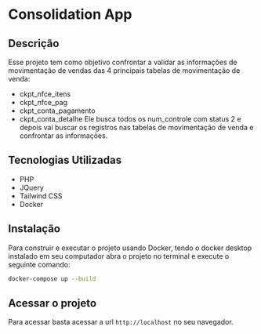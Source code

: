 # Consolidation App

## Descrição

Esse projeto tem como objetivo confrontar a validar as informações de movimentação de vendas das 4 principais tabelas de movimentação de venda:
- ckpt_nfce_itens
- ckpt_nfce_pag
- ckpt_conta_pagamento
- ckpt_conta_detalhe
Ele busca todos os num_controle com status 2 e depois vai buscar os registros nas tabelas de movimentação de venda e confrontar as informações.

## Tecnologias Utilizadas

- PHP
- JQuery
- Tailwind CSS
- Docker

## Instalação

Para construir e executar o projeto usando Docker, tendo o docker desktop instalado em seu computador abra o projeto no terminal e execute o seguinte comando:

```bash
docker-compose up --build
```

## Acessar o projeto
Para acessar basta acessar a url  `http://localhost` no seu navegador.


